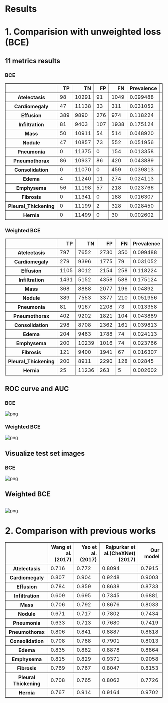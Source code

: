 # Results

# 1. Comparision with unweighted loss (BCE)

## 11 metrics results 
### BCE 






<div>
<style scoped>
    .dataframe tbody tr th:only-of-type {
        vertical-align: middle;
    }

    .dataframe tbody tr th {
        vertical-align: top;
    }

    .dataframe thead th {
        text-align: right;
    }
</style>
<table border="1" class="dataframe">
  <thead>
    <tr style="text-align: right;">
      <th></th>
      <th>TP</th>
      <th>TN</th>
      <th>FP</th>
      <th>FN</th>
      <th>Prevalence</th>
      <th>Accuracy</th>
      <th>Precision</th>
      <th>Recall</th>
      <th>f1-score</th>
      <th>PR AUC</th>
      <th>ROC AUC</th>
    </tr>
  </thead>
  <tbody>
    <tr>
      <th>Atelectasis</th>
      <td>98</td>
      <td>10291</td>
      <td>91</td>
      <td>1049</td>
      <td>0.099488</td>
      <td>0.901119</td>
      <td>0.518518</td>
      <td>0.085440</td>
      <td>0.146707</td>
      <td>0.310773</td>
      <td>0.783875</td>
    </tr>
    <tr>
      <th>Cardiomegaly</th>
      <td>47</td>
      <td>11138</td>
      <td>33</td>
      <td>311</td>
      <td>0.031052</td>
      <td>0.970162</td>
      <td>0.587500</td>
      <td>0.131285</td>
      <td>0.214612</td>
      <td>0.319030</td>
      <td>0.893210</td>
    </tr>
    <tr>
      <th>Effusion</th>
      <td>389</td>
      <td>9890</td>
      <td>276</td>
      <td>974</td>
      <td>0.118224</td>
      <td>0.891578</td>
      <td>0.584962</td>
      <td>0.285400</td>
      <td>0.383629</td>
      <td>0.477162</td>
      <td>0.871852</td>
    </tr>
    <tr>
      <th>Infiltration</th>
      <td>81</td>
      <td>9403</td>
      <td>107</td>
      <td>1938</td>
      <td>0.175124</td>
      <td>0.822621</td>
      <td>0.430851</td>
      <td>0.040119</td>
      <td>0.073403</td>
      <td>0.317599</td>
      <td>0.677662</td>
    </tr>
    <tr>
      <th>Mass</th>
      <td>50</td>
      <td>10911</td>
      <td>54</td>
      <td>514</td>
      <td>0.048920</td>
      <td>0.950733</td>
      <td>0.480769</td>
      <td>0.088652</td>
      <td>0.149701</td>
      <td>0.261641</td>
      <td>0.807418</td>
    </tr>
    <tr>
      <th>Nodule</th>
      <td>47</td>
      <td>10857</td>
      <td>73</td>
      <td>552</td>
      <td>0.051956</td>
      <td>0.945789</td>
      <td>0.391667</td>
      <td>0.078464</td>
      <td>0.130737</td>
      <td>0.191483</td>
      <td>0.748301</td>
    </tr>
    <tr>
      <th>Pneumonia</th>
      <td>0</td>
      <td>11375</td>
      <td>0</td>
      <td>154</td>
      <td>0.013358</td>
      <td>0.986642</td>
      <td>0.000000</td>
      <td>0.000000</td>
      <td>0.000000</td>
      <td>0.040491</td>
      <td>0.738170</td>
    </tr>
    <tr>
      <th>Pneumothorax</th>
      <td>86</td>
      <td>10937</td>
      <td>86</td>
      <td>420</td>
      <td>0.043889</td>
      <td>0.956111</td>
      <td>0.500000</td>
      <td>0.169960</td>
      <td>0.253687</td>
      <td>0.322452</td>
      <td>0.870508</td>
    </tr>
    <tr>
      <th>Consolidation</th>
      <td>0</td>
      <td>11070</td>
      <td>0</td>
      <td>459</td>
      <td>0.039813</td>
      <td>0.960187</td>
      <td>0.000000</td>
      <td>0.000000</td>
      <td>0.000000</td>
      <td>0.127987</td>
      <td>0.805243</td>
    </tr>
    <tr>
      <th>Edema</th>
      <td>4</td>
      <td>11240</td>
      <td>11</td>
      <td>274</td>
      <td>0.024113</td>
      <td>0.975280</td>
      <td>0.266667</td>
      <td>0.014388</td>
      <td>0.027304</td>
      <td>0.158447</td>
      <td>0.886959</td>
    </tr>
    <tr>
      <th>Emphysema</th>
      <td>56</td>
      <td>11198</td>
      <td>57</td>
      <td>218</td>
      <td>0.023766</td>
      <td>0.976147</td>
      <td>0.495575</td>
      <td>0.204380</td>
      <td>0.289406</td>
      <td>0.300044</td>
      <td>0.866068</td>
    </tr>
    <tr>
      <th>Fibrosis</th>
      <td>0</td>
      <td>11341</td>
      <td>0</td>
      <td>188</td>
      <td>0.016307</td>
      <td>0.983693</td>
      <td>0.000000</td>
      <td>0.000000</td>
      <td>0.000000</td>
      <td>0.086079</td>
      <td>0.772426</td>
    </tr>
    <tr>
      <th>Pleural_Thickening</th>
      <td>0</td>
      <td>11199</td>
      <td>2</td>
      <td>328</td>
      <td>0.028450</td>
      <td>0.971377</td>
      <td>0.000000</td>
      <td>0.000000</td>
      <td>0.000000</td>
      <td>0.097168</td>
      <td>0.751570</td>
    </tr>
    <tr>
      <th>Hernia</th>
      <td>0</td>
      <td>11499</td>
      <td>0</td>
      <td>30</td>
      <td>0.002602</td>
      <td>0.997398</td>
      <td>0.000000</td>
      <td>0.000000</td>
      <td>0.000000</td>
      <td>0.136066</td>
      <td>0.701610</td>
    </tr>
  </tbody>
</table>
</div>



### Weighted BCE






<div>
<style scoped>
    .dataframe tbody tr th:only-of-type {
        vertical-align: middle;
    }

    .dataframe tbody tr th {
        vertical-align: top;
    }

    .dataframe thead th {
        text-align: right;
    }
</style>
<table border="1" class="dataframe">
  <thead>
    <tr style="text-align: right;">
      <th></th>
      <th>TP</th>
      <th>TN</th>
      <th>FP</th>
      <th>FN</th>
      <th>Prevalence</th>
      <th>Accuracy</th>
      <th>Precision</th>
      <th>Recall</th>
      <th>f1-score</th>
      <th>PR AUC</th>
      <th>ROC AUC</th>
    </tr>
  </thead>
  <tbody>
    <tr>
      <th>Atelectasis</th>
      <td>797</td>
      <td>7652</td>
      <td>2730</td>
      <td>350</td>
      <td>0.099488</td>
      <td>0.732848</td>
      <td>0.225971</td>
      <td>0.694856</td>
      <td>0.341035</td>
      <td>0.30357</td>
      <td>0.791514</td>
    </tr>
    <tr>
      <th>Cardiomegaly</th>
      <td>279</td>
      <td>9396</td>
      <td>1775</td>
      <td>79</td>
      <td>0.031052</td>
      <td>0.839188</td>
      <td>0.135833</td>
      <td>0.77933</td>
      <td>0.231343</td>
      <td>0.335431</td>
      <td>0.900263</td>
    </tr>
    <tr>
      <th>Effusion</th>
      <td>1105</td>
      <td>8012</td>
      <td>2154</td>
      <td>258</td>
      <td>0.118224</td>
      <td>0.790788</td>
      <td>0.339061</td>
      <td>0.810712</td>
      <td>0.478148</td>
      <td>0.479529</td>
      <td>0.873256</td>
    </tr>
    <tr>
      <th>Infiltration</th>
      <td>1431</td>
      <td>5152</td>
      <td>4358</td>
      <td>588</td>
      <td>0.175124</td>
      <td>0.570995</td>
      <td>0.247193</td>
      <td>0.708767</td>
      <td>0.366547</td>
      <td>0.320589</td>
      <td>0.68805</td>
    </tr>
    <tr>
      <th>Mass</th>
      <td>368</td>
      <td>8888</td>
      <td>2077</td>
      <td>196</td>
      <td>0.04892</td>
      <td>0.802845</td>
      <td>0.150511</td>
      <td>0.652482</td>
      <td>0.2446</td>
      <td>0.261568</td>
      <td>0.803305</td>
    </tr>
    <tr>
      <th>Nodule</th>
      <td>389</td>
      <td>7553</td>
      <td>3377</td>
      <td>210</td>
      <td>0.051956</td>
      <td>0.688872</td>
      <td>0.103293</td>
      <td>0.649416</td>
      <td>0.178236</td>
      <td>0.180265</td>
      <td>0.743427</td>
    </tr>
    <tr>
      <th>Pneumonia</th>
      <td>81</td>
      <td>9167</td>
      <td>2208</td>
      <td>73</td>
      <td>0.013358</td>
      <td>0.802151</td>
      <td>0.035387</td>
      <td>0.525974</td>
      <td>0.066312</td>
      <td>0.040735</td>
      <td>0.741872</td>
    </tr>
    <tr>
      <th>Pneumothorax</th>
      <td>402</td>
      <td>9202</td>
      <td>1821</td>
      <td>104</td>
      <td>0.043889</td>
      <td>0.83303</td>
      <td>0.180837</td>
      <td>0.794466</td>
      <td>0.294613</td>
      <td>0.305633</td>
      <td>0.881849</td>
    </tr>
    <tr>
      <th>Consolidation</th>
      <td>298</td>
      <td>8708</td>
      <td>2362</td>
      <td>161</td>
      <td>0.039813</td>
      <td>0.781161</td>
      <td>0.11203</td>
      <td>0.649237</td>
      <td>0.191087</td>
      <td>0.132937</td>
      <td>0.801257</td>
    </tr>
    <tr>
      <th>Edema</th>
      <td>204</td>
      <td>9463</td>
      <td>1788</td>
      <td>74</td>
      <td>0.024113</td>
      <td>0.838494</td>
      <td>0.10241</td>
      <td>0.733813</td>
      <td>0.179736</td>
      <td>0.175708</td>
      <td>0.886428</td>
    </tr>
    <tr>
      <th>Emphysema</th>
      <td>200</td>
      <td>10239</td>
      <td>1016</td>
      <td>74</td>
      <td>0.023766</td>
      <td>0.905456</td>
      <td>0.164474</td>
      <td>0.729927</td>
      <td>0.268456</td>
      <td>0.31924</td>
      <td>0.905833</td>
    </tr>
    <tr>
      <th>Fibrosis</th>
      <td>121</td>
      <td>9400</td>
      <td>1941</td>
      <td>67</td>
      <td>0.016307</td>
      <td>0.825831</td>
      <td>0.058681</td>
      <td>0.643617</td>
      <td>0.107556</td>
      <td>0.111078</td>
      <td>0.815286</td>
    </tr>
    <tr>
      <th>Pleural_Thickening</th>
      <td>200</td>
      <td>8911</td>
      <td>2290</td>
      <td>128</td>
      <td>0.02845</td>
      <td>0.790268</td>
      <td>0.080321</td>
      <td>0.609756</td>
      <td>0.141945</td>
      <td>0.107171</td>
      <td>0.772643</td>
    </tr>
    <tr>
      <th>Hernia</th>
      <td>25</td>
      <td>11236</td>
      <td>263</td>
      <td>5</td>
      <td>0.002602</td>
      <td>0.976754</td>
      <td>0.086806</td>
      <td>0.833333</td>
      <td>0.157233</td>
      <td>0.359712</td>
      <td>0.970161</td>
    </tr>
  </tbody>
</table>
</div>



## ROC curve and AUC 
### BCE





    
![png](output_7_0.png)
    


### Weighted BCE




    
![png](output_9_0.png)
    


## Visualize test set images
### BCE





    
![png](output_11_0.png)
    


## Weighted BCE


```python

```


    
![png](output_13_0.png)
    


# 2. Comparison with previous works







<div>
<style scoped>
    .dataframe tbody tr th:only-of-type {
        vertical-align: middle;
    }

    .dataframe tbody tr th {
        vertical-align: top;
    }

    .dataframe thead th {
        text-align: right;
    }
</style>
<table border="1" class="dataframe">
  <thead>
    <tr style="text-align: right;">
      <th></th>
      <th>Wang et al. (2017)</th>
      <th>Yao et al. (2017)</th>
      <th>Rajpurkar et al.(CheXNet) (2017)</th>
      <th>Our model</th>
    </tr>
  </thead>
  <tbody>
    <tr>
      <th>Atelectasis</th>
      <td>0.716</td>
      <td>0.772</td>
      <td>0.8094</td>
      <td>0.7915</td>
    </tr>
    <tr>
      <th>Cardiomegaly</th>
      <td>0.807</td>
      <td>0.904</td>
      <td>0.9248</td>
      <td>0.9003</td>
    </tr>
    <tr>
      <th>Effusion</th>
      <td>0.784</td>
      <td>0.859</td>
      <td>0.8638</td>
      <td>0.8733</td>
    </tr>
    <tr>
      <th>Infiltration</th>
      <td>0.609</td>
      <td>0.695</td>
      <td>0.7345</td>
      <td>0.6881</td>
    </tr>
    <tr>
      <th>Mass</th>
      <td>0.706</td>
      <td>0.792</td>
      <td>0.8676</td>
      <td>0.8033</td>
    </tr>
    <tr>
      <th>Nodule</th>
      <td>0.671</td>
      <td>0.717</td>
      <td>0.7802</td>
      <td>0.7434</td>
    </tr>
    <tr>
      <th>Pneumonia</th>
      <td>0.633</td>
      <td>0.713</td>
      <td>0.7680</td>
      <td>0.7419</td>
    </tr>
    <tr>
      <th>Pneumothorax</th>
      <td>0.806</td>
      <td>0.841</td>
      <td>0.8887</td>
      <td>0.8818</td>
    </tr>
    <tr>
      <th>Consolidation</th>
      <td>0.708</td>
      <td>0.788</td>
      <td>0.7901</td>
      <td>0.8013</td>
    </tr>
    <tr>
      <th>Edema</th>
      <td>0.835</td>
      <td>0.882</td>
      <td>0.8878</td>
      <td>0.8864</td>
    </tr>
    <tr>
      <th>Emphysema</th>
      <td>0.815</td>
      <td>0.829</td>
      <td>0.9371</td>
      <td>0.9058</td>
    </tr>
    <tr>
      <th>Fibrosis</th>
      <td>0.769</td>
      <td>0.767</td>
      <td>0.8047</td>
      <td>0.8153</td>
    </tr>
    <tr>
      <th>Pleural Thickening</th>
      <td>0.708</td>
      <td>0.765</td>
      <td>0.8062</td>
      <td>0.7726</td>
    </tr>
    <tr>
      <th>Hernia</th>
      <td>0.767</td>
      <td>0.914</td>
      <td>0.9164</td>
      <td>0.9702</td>
    </tr>
  </tbody>
</table>
</div>

